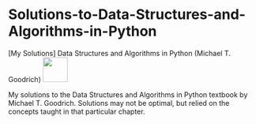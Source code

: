 # Solutions-to-Data-Structures-and-Algorithms-in-Python
[My Solutions] Data Structures and Algorithms in Python (Michael T. Goodrich) <image src = "/Textbook%20Cover.jpg" height = 50>


My solutions to the Data Structures and Algorithms in Python textbook by Michael T. Goodrich.  Solutions may not be optimal, but relied on the concepts taught in that particular chapter.


